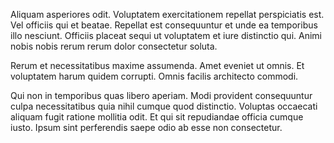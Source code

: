 Aliquam asperiores odit. Voluptatem exercitationem repellat perspiciatis est. Vel officiis qui et beatae. Repellat est consequuntur et unde ea temporibus illo nesciunt. Officiis placeat sequi ut voluptatem et iure distinctio qui. Animi nobis nobis rerum rerum dolor consectetur soluta.
 Rerum et necessitatibus maxime assumenda. Amet eveniet ut omnis. Et voluptatem harum quidem corrupti. Omnis facilis architecto commodi.
 Qui non in temporibus quas libero aperiam. Modi provident consequuntur culpa necessitatibus quia nihil cumque quod distinctio. Voluptas occaecati aliquam fugit ratione mollitia odit. Et qui sit repudiandae officia cumque iusto. Ipsum sint perferendis saepe odio ab esse non consectetur.
